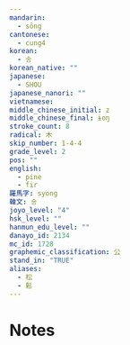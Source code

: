 ```yaml
---
mandarin:
  - sōng
cantonese:
  - cung4
korean:
  - 송
korean_native: ""
japanese:
  - SHOU
japanese_nanori: ""
vietnamese:
middle_chinese_initial: z
middle_chinese_final: ɨoŋ
stroke_count: 8
radical: 木
skip_number: 1-4-4
grade_level: 2
pos: ""
english:
  - pine
  - fir
羅馬字: syong
韓文: 숑
joyo_level: "4"
hsk_level: ""
hanmun_edu_level: ""
danayo_id: 2134
mc_id: 1728
graphemic_classification: 公
stand_in: "TRUE"
aliases:
  - 松
  - 鬆
---
```


# Notes
